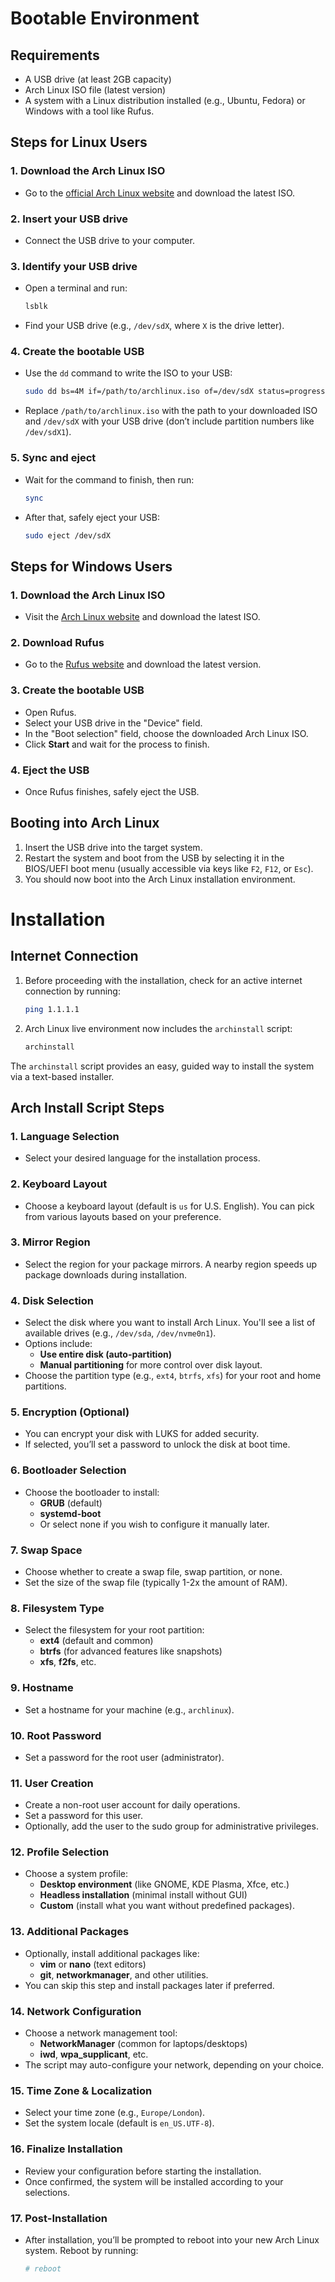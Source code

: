 # Bootable Environment

## Requirements

- A USB drive (at least 2GB capacity)
- Arch Linux ISO file (latest version)
- A system with a Linux distribution installed (e.g., Ubuntu, Fedora) or Windows with a tool like Rufus.

## Steps for Linux Users

### 1. Download the Arch Linux ISO

- Go to the [official Arch Linux website](https://www.archlinux.org/download/) and download the latest ISO.

### 2. Insert your USB drive

- Connect the USB drive to your computer.

### 3. Identify your USB drive

- Open a terminal and run:
  
  ```bash
  lsblk
  ```

- Find your USB drive (e.g., `/dev/sdX`, where `X` is the drive letter).

### 4. Create the bootable USB

- Use the `dd` command to write the ISO to your USB:
  
  ```bash
  sudo dd bs=4M if=/path/to/archlinux.iso of=/dev/sdX status=progress oflag=sync
  ```

- Replace `/path/to/archlinux.iso` with the path to your downloaded ISO and `/dev/sdX` with your USB drive (don’t include partition numbers like `/dev/sdX1`).

### 5. Sync and eject

- Wait for the command to finish, then run:
  
  ```bash
  sync
  ```

- After that, safely eject your USB:
  
  ```bash
  sudo eject /dev/sdX
  ```

## Steps for Windows Users

### 1. Download the Arch Linux ISO

- Visit the [Arch Linux website](https://www.archlinux.org/download/) and download the latest ISO.

### 2. Download Rufus

- Go to the [Rufus website](https://rufus.ie/) and download the latest version.

### 3. Create the bootable USB

- Open Rufus.
- Select your USB drive in the "Device" field.
- In the "Boot selection" field, choose the downloaded Arch Linux ISO.
- Click **Start** and wait for the process to finish.

### 4. Eject the USB

- Once Rufus finishes, safely eject the USB.

## Booting into Arch Linux

1. Insert the USB drive into the target system.
2. Restart the system and boot from the USB by selecting it in the BIOS/UEFI boot menu (usually accessible via keys like `F2`, `F12`, or `Esc`).
3. You should now boot into the Arch Linux installation environment.

# Installation

## Internet Connection

1. Before proceeding with the installation, check for an active internet connection by running:
   
   ```bash
   ping 1.1.1.1
   ```

2. Arch Linux live environment now includes the `archinstall` script:
   
   ```bash
   archinstall
   ```

The `archinstall` script provides an easy, guided way to install the system via a text-based installer.

## Arch Install Script Steps

### 1. Language Selection

- Select your desired language for the installation process.

### 2. Keyboard Layout

- Choose a keyboard layout (default is `us` for U.S. English). You can pick from various layouts based on your preference.

### 3. Mirror Region

- Select the region for your package mirrors. A nearby region speeds up package downloads during installation.

### 4. Disk Selection

- Select the disk where you want to install Arch Linux. You'll see a list of available drives (e.g., `/dev/sda`, `/dev/nvme0n1`).
- Options include:
  - **Use entire disk (auto-partition)**
  - **Manual partitioning** for more control over disk layout.
- Choose the partition type (e.g., `ext4`, `btrfs`, `xfs`) for your root and home partitions.

### 5. Encryption (Optional)

- You can encrypt your disk with LUKS for added security.
- If selected, you’ll set a password to unlock the disk at boot time.

### 6. Bootloader Selection

- Choose the bootloader to install:
  - **GRUB** (default)
  - **systemd-boot**
  - Or select none if you wish to configure it manually later.

### 7. Swap Space

- Choose whether to create a swap file, swap partition, or none.
- Set the size of the swap file (typically 1-2x the amount of RAM).

### 8. Filesystem Type

- Select the filesystem for your root partition:
  - **ext4** (default and common)
  - **btrfs** (for advanced features like snapshots)
  - **xfs**, **f2fs**, etc.

### 9. Hostname

- Set a hostname for your machine (e.g., `archlinux`).

### 10. Root Password

- Set a password for the root user (administrator).

### 11. User Creation

- Create a non-root user account for daily operations.
- Set a password for this user.
- Optionally, add the user to the sudo group for administrative privileges.

### 12. Profile Selection

- Choose a system profile:
  - **Desktop environment** (like GNOME, KDE Plasma, Xfce, etc.)
  - **Headless installation** (minimal install without GUI)
  - **Custom** (install what you want without predefined packages).

### 13. Additional Packages

- Optionally, install additional packages like:
  - **vim** or **nano** (text editors)
  - **git**, **networkmanager**, and other utilities.
- You can skip this step and install packages later if preferred.

### 14. Network Configuration

- Choose a network management tool:
  - **NetworkManager** (common for laptops/desktops)
  - **iwd**, **wpa_supplicant**, etc.
- The script may auto-configure your network, depending on your choice.

### 15. Time Zone & Localization

- Select your time zone (e.g., `Europe/London`).
- Set the system locale (default is `en_US.UTF-8`).

### 16. Finalize Installation

- Review your configuration before starting the installation.
- Once confirmed, the system will be installed according to your selections.

### 17. Post-Installation

- After installation, you’ll be prompted to reboot into your new Arch Linux system. Reboot by running:
  
  ```bash
  # reboot
  ```
